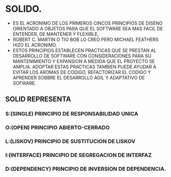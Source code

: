 # SOLIDO.

*  ES EL ACRONIMO DE LOS PRIMEROS CINCOS PRINCIPIOS DE DISENO ORIENTADO A OBJETOS PARA QUE EL SOFTWARE SEA MAS FACIL DE ENTENDER, DE MANTENER
Y FLEXIBLE,
* ROBERT C. MARTIN O TIO BOB LO CREO PERO MICHAEL FEATHERS HIZO EL ACRONIMO.
* ESTOS PRINCIPIOS ESTABLECEN PRACTICAS QUE SE PRESTAN AL DESARROLLO DE SOFTWARE CON CONSIDERACIONES PARA SU MANTENIMIENTO Y EXPANSION A MEDIDA QUE EL PROYECTO SE AMPLIA. ADOPTAR ESTAS PRACTICAS TAMBIEN PUEDE AYUDAR A EVITAR LOS AROMAS DE CODIGO, REFACTORIZAR EL CODIGO Y APRENDER SOBBRE EL DESARROLLO AGIL Y ADAPTATIVO DE SOFWARE.

## SOLID REPRESENTA

### S:(SINGLE) PRINCIPIO DE RESPONSABILIDAD UNICA
### O:(OPEN) PRINCIPIO ABIERTO-CERRADO
### L:(LISKOV) PRINCIPIO DE SUSTITUCION DE LISKOV
### I:(INTERFACE) PRINCIPIO DE SEGREGACION DE INTERFAZ
### D:(DEPENDENCY) PRINCIPIO DE INVERSION DE DEPENDENCIA.